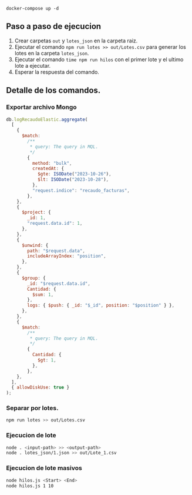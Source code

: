 ```docker-compose up -d```

## Paso a paso de ejecucion
1. Crear carpetas `out` y `lotes_json` en la carpeta raiz.
2. Ejecutar el comando `npm run lotes >> out/Lotes.csv` para generar los lotes en la carpeta `lotes_json`.
3. Ejecutar el comando `time npm run hilos` con el primer lote y el ultimo lote a ejecutar.
4. Esperar la respuesta del comando.

## Detalle de los comandos.

### Exportar archivo Mongo

```javascript
db.logRecaudoElastic.aggregate(
  [
    {
      $match:
        /**
         * query: The query in MQL.
         */
        {
          method: "bulk",
          createdAt: {
            $gte: ISODate("2023-10-26"),
            $lt: ISODate("2023-10-28"),
          },
          "request.indice": "recaudo_facturas",
        },
    },
    {
      $project: {
        _id: 1,
        "request.data.id": 1,
      },
    },
    {
      $unwind: {
        path: "$request.data",
        includeArrayIndex: "position",
      },
    },
    {
      $group: {
        _id: "$request.data.id",
        Cantidad: {
          $sum: 1,
        },
        logs: { $push: { _id: "$_id", position: "$position" } },
      },
    },
    {
      $match:
        /**
         * query: The query in MQL.
         */
        {
          Cantidad: {
            $gt: 1,
          },
        },
    },
  ],
  { allowDiskUse: true }
);
```

### Separar por lotes.

```bash
npm run lotes >> out/Lotes.csv

```

### Ejecucion de lote

```bash
node . <input-path> >> <output-path>
node . lotes_json/1.json >> out/Lote_1.csv

```

### Ejecucion de lote masivos

```bash
node hilos.js <Start> <End>
node hilos.js 1 10

```